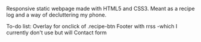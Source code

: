 Responsive static webpage made with HTML5 and CSS3.
Meant as a recipe log and a way of decluttering my phone.

To-do list:
Overlay for onclick of .recipe-btn
Footer with rrss -which I currently don't use but will
Contact form